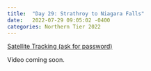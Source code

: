 ```yaml
---
title:  "Day 29: Strathroy to Niagara Falls"
date:   2022-07-29 09:05:02 -0400
categories: Northern Tier 2022
---
```


[Satellite Tracking (ask for password)](https://us0-share.explore.garmin.com/share/harveybarnhard)

Video coming soon.

<p style="text-align: center;"><div class='strava-embed-placeholder' data-embed-type='activity' data-embed-id='7549934918'></div><script src='https://strava-embeds.com/embed.js'></script></p>

<p style="text-align: center;"><div class='strava-embed-placeholder' data-embed-type='activity' data-embed-id='7550997880'></div><script src='https://strava-embeds.com/embed.js'></script></p>
